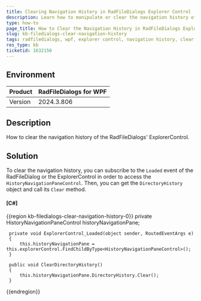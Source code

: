 ```yaml
---
title: Clearing Navigation History in RadFileDialogs Explorer Control
description: Learn how to manipulate or clear the navigation history of the Explorer Control in RadFileDialogs for WPF.
type: how-to
page_title: How to Clear the Navigation History in RadFileDialogs Explorer Control
slug: kb-filedialogs-clear-navigation-history
tags: radfiledialogs, wpf, explorer control, navigation history, clear history
res_type: kb
ticketid: 1632150
---
```


## Environment

| Product | RadFileDialogs for WPF |
| --- | --- |
| Version | 2024.3.806 |

## Description

How to clear the navigation history of the RadFileDialogs' ExplorerControl.

## Solution

To clear the navigation history, you can subscribe to the `Loaded` event of the RadFileDialog or the ExplorerControl in order to access the `HistoryNavigationPaneControl`. Then, you can get the `DirectoryHistory` object and call its `Clear` method.

#### __[C#]__
{{region kb-filedialogs-clear-navigation-history-0}}
	 private HistoryNavigationPaneControl historyNavigationPane;

	 private void ExplorerControl_Loaded(object sender, RoutedEventArgs e)
	 {
		 this.historyNavigationPane = this.explorerControl.FindChildByType<HistoryNavigationPaneControl>();
	 }

	 public void ClearDirectoryHistory()
	 {
		 this.historyNavigationPane.DirectoryHistory.Clear();
	 }
{{endregion}}
